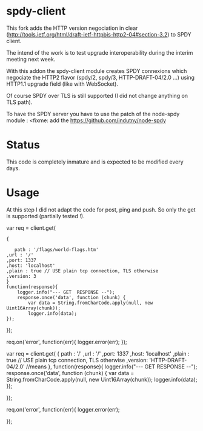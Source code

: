 spdy-client
===========

This fork adds the HTTP version negociation in clear (http://tools.ietf.org/html/draft-ietf-httpbis-http2-04#section-3.2) to SPDY client.

The intend of the work is to test upgrade interoperability during the interim meeting next week. 

With this addon the spdy-client module creates SPDY connexions which negociate the HTTP2 flavor (spdy/2, spdy/3, HTTP-DRAFT-04/2.0 ...) using HTTP1.1 upgrade field (like with WebSocket). 

Of course SPDY over TLS is still supported (I did not change anything on TLS path).

To have the SPDY server you have to use the patch of the node-spdy module : <fixme: add the https://github.com/indutny/node-spdy

Status
======

This code is completely inmature and is expected to be modified every days.

Usage
===========


At this step I did not adapt the code for post, ping and push. So only the get is supported (partially tested !).

var req = client.get(

    {
    
       path : '/flags/world-flags.htm'
	,url : '/'
	,port: 1337
	,host: 'localhost'
	,plain : true // USE plain tcp connection, TLS otherwise
	,version: 3
	}
    function(response){
	    logger.info("--- GET  RESPONSE --");
	    response.once('data', function (chunk) {
		    var data = String.fromCharCode.apply(null, new Uint16Array(chunk));
		    logger.info(data);          
	});    

}); 


req.on('error', function(err){
      logger.error(err);
 });    


 var req = client.get(
    {
	path : '/'
	,url : '/'
	,port: 1337
	,host: 'localhost'
	,plain : true // USE plain tcp connection, TLS otherwise
	,version: 'HTTP-DRAFT-04/2.0' //means 
    },
    function(response){
	    logger.info("--- GET  RESPONSE --");
	    response.once('data', function (chunk) {
		    var data = String.fromCharCode.apply(null, new Uint16Array(chunk));
		    logger.info(data);          
	});    

}); 


req.on('error', function(err){
      logger.error(err);
      
 });    
 


